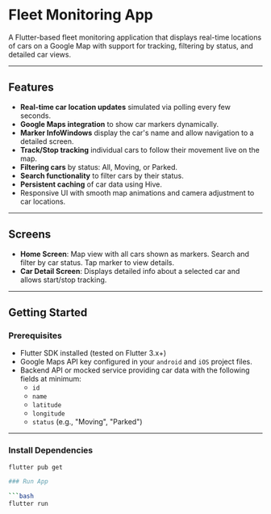 # Fleet Monitoring App

A Flutter-based fleet monitoring application that displays real-time locations of cars on a Google Map with support for tracking, filtering by status, and detailed car views.

---

## Features

- **Real-time car location updates** simulated via polling every few seconds.
- **Google Maps integration** to show car markers dynamically.
- **Marker InfoWindows** display the car's name and allow navigation to a detailed screen.
- **Track/Stop tracking** individual cars to follow their movement live on the map.
- **Filtering cars** by status: All, Moving, or Parked.
- **Search functionality** to filter cars by their status.
- **Persistent caching** of car data using Hive.
- Responsive UI with smooth map animations and camera adjustment to car locations.

---

## Screens

- **Home Screen**: Map view with all cars shown as markers. Search and filter by car status. Tap marker to view details.
- **Car Detail Screen**: Displays detailed info about a selected car and allows start/stop tracking.

---

## Getting Started

### Prerequisites

- Flutter SDK installed (tested on Flutter 3.x+)
- Google Maps API key configured in your `android` and `iOS` project files.
- Backend API or mocked service providing car data with the following fields at minimum:
  - `id`
  - `name`
  - `latitude`
  - `longitude`
  - `status` (e.g., "Moving", "Parked")

---

### Install Dependencies

```bash
flutter pub get

### Run App

```bash
flutter run


